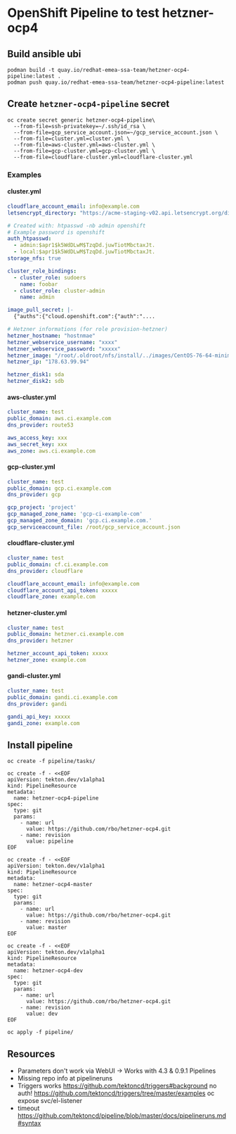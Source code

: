 # OpenShift Pipeline to test hetzner-ocp4

## Build ansible ubi

```
podman build -t quay.io/redhat-emea-ssa-team/hetzner-ocp4-pipeline:latest .
podman push quay.io/redhat-emea-ssa-team/hetzner-ocp4-pipeline:latest

```

## Create `hetzner-ocp4-pipeline` secret
```
oc create secret generic hetzner-ocp4-pipeline\
  --from-file=ssh-privatekey=~/.ssh/id_rsa \
  --from-file=gcp_service_account.json=~/gcp_service_account.json \
  --from-file=cluster.yml=cluster.yml \
  --from-file=aws-cluster.yml=aws-cluster.yml \
  --from-file=gcp-cluster.yml=gcp-cluster.yml \
  --from-file=cloudflare-cluster.yml=cloudflare-cluster.yml
```

### Examples
#### cluster.yml
```yaml
cloudflare_account_email: info@example.com
letsencrypt_directory: "https://acme-staging-v02.api.letsencrypt.org/directory"

# Created with: htpasswd -nb admin openshift
# Example password is openshift
auth_htpasswd:
  - admin:$apr1$k5WdDLwM$TzqDd.juwTiotMbctaxJt.
  - local:$apr1$k5WdDLwM$TzqDd.juwTiotMbctaxJt.
storage_nfs: true

cluster_role_bindings:
  - cluster_role: sudoers
    name: foobar
  - cluster_role: cluster-admin
    name: admin

image_pull_secret: |-
  {"auths":{"cloud.openshift.com":{"auth":"....

# Hetzner informations (for role provision-hetzner)
hetzner_hostname: "hostnmae"
hetzner_webservice_username: "xxxx"
hetzner_webservice_password: "xxxxx"
hetzner_image: "/root/.oldroot/nfs/install/../images/CentOS-76-64-minimal.tar.gz"
hetzner_ip: "178.63.99.94"

hetzner_disk1: sda
hetzner_disk2: sdb
```
#### aws-cluster.yml
```yaml
cluster_name: test
public_domain: aws.ci.example.com
dns_provider: route53

aws_access_key: xxx
aws_secret_key: xxx
aws_zone: aws.ci.example.com
```
#### gcp-cluster.yml
```yaml
cluster_name: test
public_domain: gcp.ci.example.com
dns_provider: gcp

gcp_project: 'project'
gcp_managed_zone_name: 'gcp-ci-example-com'
gcp_managed_zone_domain: 'gcp.ci.example.com.'
gcp_serviceaccount_file: /root/gcp_service_account.json
```
#### cloudflare-cluster.yml
```yaml
cluster_name: test
public_domain: cf.ci.example.com
dns_provider: cloudflare

cloudflare_account_email: info@example.com
cloudflare_account_api_token: xxxxx
cloudflare_zone: example.com
```

#### hetzner-cluster.yml
```yaml
cluster_name: test
public_domain: hetzner.ci.example.com
dns_provider: hetzner

hetzner_account_api_token: xxxxx
hetzner_zone: example.com
```

#### gandi-cluster.yml
```yaml
cluster_name: test
public_domain: gandi.ci.example.com
dns_provider: gandi

gandi_api_key: xxxxx
gandi_zone: example.com
```

## Install pipeline

```
oc create -f pipeline/tasks/

oc create -f - <<EOF
apiVersion: tekton.dev/v1alpha1
kind: PipelineResource
metadata:
  name: hetzner-ocp4-pipeline
spec:
  type: git
  params:
    - name: url
      value: https://github.com/rbo/hetzner-ocp4.git
    - name: revision
      value: pipeline
EOF

oc create -f - <<EOF
apiVersion: tekton.dev/v1alpha1
kind: PipelineResource
metadata:
  name: hetzner-ocp4-master
spec:
  type: git
  params:
    - name: url
      value: https://github.com/rbo/hetzner-ocp4.git
    - name: revision
      value: master
EOF

oc create -f - <<EOF
apiVersion: tekton.dev/v1alpha1
kind: PipelineResource
metadata:
  name: hetzner-ocp4-dev
spec:
  type: git
  params:
    - name: url
      value: https://github.com/rbo/hetzner-ocp4.git
    - name: revision
      value: dev
EOF

oc apply -f pipeline/
```



## Resources

* Parameters don't work via WebUI  -> Works with 4.3 & 0.9.1 Pipelines
* Missing repo info at pipelineruns
* Triggers works
    https://github.com/tektoncd/triggers#background
    no auth!
    https://github.com/tektoncd/triggers/tree/master/examples
    oc expose svc/el-listener
* timeout
  https://github.com/tektoncd/pipeline/blob/master/docs/pipelineruns.md#syntax

